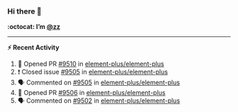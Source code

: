 ### Hi there 👋

**:octocat: I’m [@zz](https://github.com/holazz)**

---

**:zap: Recent Activity**

<!--START_SECTION:activity-->
1. 💪 Opened PR [#9510](https://github.com/element-plus/element-plus/pull/9510) in [element-plus/element-plus](https://github.com/element-plus/element-plus)
2. ❗️ Closed issue [#9505](https://github.com/element-plus/element-plus/issues/9505) in [element-plus/element-plus](https://github.com/element-plus/element-plus)
3. 🗣 Commented on [#9505](https://github.com/element-plus/element-plus/issues/9505) in [element-plus/element-plus](https://github.com/element-plus/element-plus)
4. 💪 Opened PR [#9506](https://github.com/element-plus/element-plus/pull/9506) in [element-plus/element-plus](https://github.com/element-plus/element-plus)
5. 🗣 Commented on [#9502](https://github.com/element-plus/element-plus/issues/9502) in [element-plus/element-plus](https://github.com/element-plus/element-plus)
<!--END_SECTION:activity-->

